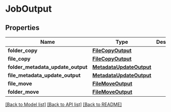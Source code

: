 # JobOutput

## Properties
Name | Type | Description | Notes
------------ | ------------- | ------------- | -------------
**folder_copy** | [**FileCopyOutput**](FileCopyOutput.md) |  | [optional] 
**file_copy** | [**FileCopyOutput**](FileCopyOutput.md) |  | [optional] 
**folder_metadata_update_output** | [**MetadataUpdateOutput**](MetadataUpdateOutput.md) |  | [optional] 
**file_metadata_update_output** | [**MetadataUpdateOutput**](MetadataUpdateOutput.md) |  | [optional] 
**file_move** | [**FileMoveOutput**](FileMoveOutput.md) |  | [optional] 
**folder_move** | [**FileMoveOutput**](FileMoveOutput.md) |  | [optional] 

[[Back to Model list]](../README.md#documentation-for-models) [[Back to API list]](../README.md#documentation-for-api-endpoints) [[Back to README]](../README.md)


